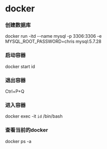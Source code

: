 # docker 


### 创建数据库

docker run -itd --name mysql -p 3306:3306 -e MYSQL_ROOT_PASSWORD=chris mysql:5.7.28

### 启动容器

docker start id 

### 退出容器 

Ctrl+P+Q

### 进入容器  

docker exec -it `id`  /bin/bash

 ### 查看当前的docker 
 
 docker ps  -a 

